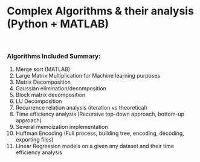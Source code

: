 <h1>Complex Algorithms & their analysis (Python + MATLAB) </h1> <br>

<h3> Algorithms Included Summary: </h3>
<ol>
<li> Merge sort (MATLAB)</li>
<li> Large Matrix Multiplication for Machine learning purposes</li>
<li> Matrix Decomposition</li>
<li> Gaussian elimination/decomposition</li>
<li> Block matrix decomposition</li>
<li> LU Decomposition</li>
<li> Recurrence relation analysis (iteration vs theoretical)</li>
<li> Time efficiency analysis (Recursive top-down approach, bottom-up approach)</li>
<li> Several memoization implementation</li>
<li> Huffman Encoding (Full process, building tree, encoding, decoding, exporting files)</li>
<li> Linear Regression models on a given any dataset and their time efficiency analysis</li>
</ol>

